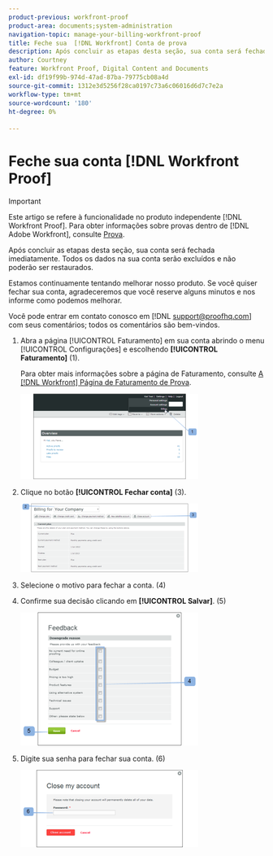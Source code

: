 ```yaml
---
product-previous: workfront-proof
product-area: documents;system-administration
navigation-topic: manage-your-billing-workfront-proof
title: Feche sua  [!DNL Workfront] Conta de prova
description: Após concluir as etapas desta seção, sua conta será fechada imediatamente. Todos os dados na sua conta serão excluídos e não poderão ser restaurados.
author: Courtney
feature: Workfront Proof, Digital Content and Documents
exl-id: df19f99b-974d-47ad-87ba-79775cb08a4d
source-git-commit: 1312e3d5256f28ca0197c73a6c06016d6d7c7e2a
workflow-type: tm+mt
source-wordcount: '180'
ht-degree: 0%

---
```


# Feche sua conta [!DNL Workfront Proof]

>[!IMPORTANT]
>
>Este artigo se refere à funcionalidade no produto independente [!DNL Workfront Proof]. Para obter informações sobre provas dentro de [!DNL Adobe Workfront], consulte [Prova](../../../review-and-approve-work/proofing/proofing.md).

Após concluir as etapas desta seção, sua conta será fechada imediatamente. Todos os dados na sua conta serão excluídos e não poderão ser restaurados.

Estamos continuamente tentando melhorar nosso produto. Se você quiser fechar sua conta, agradeceremos que você reserve alguns minutos e nos informe como podemos melhorar.

Você pode entrar em contato conosco em [!DNL support@proofhq.com] com seus comentários; todos os comentários são bem-vindos.

1. Abra a página [!UICONTROL Faturamento] em sua conta abrindo o menu [!UICONTROL Configurações] e escolhendo **[!UICONTROL Faturamento]** (1).

   Para obter mais informações sobre a página de Faturamento, consulte [A [!DNL Workfront] Página de Faturamento de Prova](../../../workfront-proof/wp-billingsettings/manage-your-billing/wp-billing-page.md).

   ![](assets/upgradesdowngrades-billing-settings-350x168.png)

1. Clique no botão **[!UICONTROL Fechar conta]** (3).

   ![Faturamento_-_close_your_account.png](assets/billing---close-your-account-350x135.png)

1. Selecione o motivo para fechar a conta. (4)
1. Confirme sua decisão clicando em **[!UICONTROL Salvar]**. (5)

   ![Close_Account_-_pop-up.png](assets/close-account---pop-up-350x262.png)

1. Digite sua senha para fechar sua conta. (6)

   ![Close_Account_-_password_pop-up.png](assets/close-account---password-pop-up-350x152.png)
